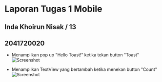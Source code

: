 # Laporan Tugas 1 Mobile
## Inda Khoirun Nisak / 13
## 2041720020

- Menampilkan pop up "Hello Toast!" ketika tekan button "Toast"
![Screenshot](images/01.jpg)

- Menampilkan TextView yang bertambah ketika menekan button "Count"
![Screenshot](images/02.jpeg)
